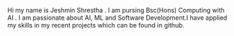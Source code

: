 
Hi my name is Jeshmin Shrestha . I am pursing Bsc(Hons) Computing with AI . I am passionate about AI, ML and Software Development.I have applied my skills in my recent projects which can be found in github.